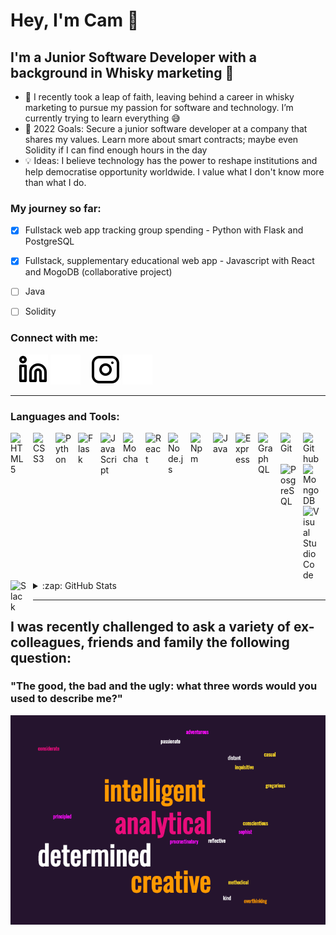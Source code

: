 # Hey, I'm Cam 👋 


## I'm a Junior Software Developer with a background in Whisky marketing 🥃

- 🌱 I recently took a leap of faith, leaving behind a career in whisky marketing to pursue my passion for software and technology. I’m currently trying to learn everything 😅
- 🥅 2022 Goals: Secure a junior software developer at a company that shares my values. Learn more about smart contracts; maybe even Solidity if I can find enough hours in the day
- 💡 Ideas: I believe technology has the power to reshape institutions and help democratise opportunity worldwide. I value what I don't know more than what I do.

### My journey so far:

- [x] Fullstack web app tracking group spending - Python with Flask and PostgreSQL
- [x] Fullstack, supplementary educational web app - Javascript with React and MogoDB (collaborative project)
- [ ] Java
- [ ] Solidity




### Connect with me:

&nbsp;&nbsp;
[![website](./img/linkedin-light.svg)](https://linkedin.com/in/johnstoncameron#gh-light-mode-only)
[![website](./img/linkedin-dark.svg)](https://linkedin.com/in/johnstoncameron#gh-dark-mode-only)
&nbsp;&nbsp;
[![website](./img/instagram-light.svg)](https://instagram.com/whisky_cam#gh-light-mode-only)
[![website](./img/instagram-dark.svg)](https://instagram.com/whisky_cam#gh-dark-mode-only)

---

### Languages and Tools:

<img align="left" alt="HTML5" width="26px" src="https://cdn.jsdelivr.net/gh/devicons/devicon/icons/html5/html5-original.svg" style="padding-right:10px;" />
<img align="left" alt="CSS3" width="26px" src="https://cdn.jsdelivr.net/gh/devicons/devicon/icons/css3/css3-original.svg" style="padding-right:10px;" />
<img align="left" alt="Python" width="26px" src="https://cdn.jsdelivr.net/gh/devicons/devicon/icons/python/python-original.svg" style="padding-right:10px;" />
<img align="left" alt="Flask" width="26px" src="https://cdn.jsdelivr.net/gh/devicons/devicon/icons/flask/flask-original.svg" style="padding-right:10px;" />
<img align="left" alt="JavaScript" width="26px" src="https://cdn.jsdelivr.net/gh/devicons/devicon/icons/javascript/javascript-original.svg" style="padding-right:10px;" />
<img align="left" alt="Mocha" width="26px" src="https://cdn.jsdelivr.net/gh/devicons/devicon/icons/mocha/mocha-plain.svg" style="padding-right:10px;" />
<img align="left" alt="React" width="26px" src="https://cdn.jsdelivr.net/gh/devicons/devicon/icons/react/react-original.svg" style="padding-right:10px;" />
<img align="left" alt="Node.js" width="26px" src="https://cdn.jsdelivr.net/gh/devicons/devicon/icons/nodejs/nodejs-original.svg" style="padding-right:10px;" />
<img align="left" alt="Npm" width="26px" src="https://cdn.jsdelivr.net/gh/devicons/devicon/icons/npm/npm-original-wordmark.svg" style="padding-right:10px;" />
<img align="left" alt="Java" width="26px" src="https://cdn.jsdelivr.net/gh/devicons/devicon/icons/java/java-original.svg" style="padding-right:10px;" />
<img align="left" alt="Express" width="26px" src="https://cdn.jsdelivr.net/gh/devicons/devicon/icons/express/express-original.svg" style="padding-right:10px;" />
<img align="left" alt="GraphQL" width="26px" src="https://cdn.jsdelivr.net/gh/devicons/devicon/icons/graphql/graphql-plain.svg" style="padding-right:10px;" />
<img align="left" alt="Git" width="26px" src="https://cdn.jsdelivr.net/gh/devicons/devicon/icons/git/git-original.svg" style="padding-right:10px;" />
<img align="left" alt="Github" width="26px" src="https://cdn.jsdelivr.net/gh/devicons/devicon/icons/github/github-original.svg" style="padding-right:10px;" />
<img align="left" alt="PosgreSQL" width="26px" src="https://cdn.jsdelivr.net/gh/devicons/devicon/icons/postgresql/postgresql-original.svg" style="padding-right:10px;" />
<img align="left" alt="MongoDB" width="26px" src="https://cdn.jsdelivr.net/gh/devicons/devicon/icons/mongodb/mongodb-original.svg" style="padding-right:10px;" />
<img align="left" alt="Visual Studio Code" width="26px" src="https://cdn.jsdelivr.net/gh/devicons/devicon/icons/vscode/vscode-original.svg" style="padding-right:10px;" />
<img align="left" alt="Slack" width="26px" src="https://cdn.jsdelivr.net/gh/devicons/devicon/icons/slack/slack-original.svg" style="padding-right:10px;" />





<br />
<br />



---

<details>
  <summary>:zap: GitHub Stats</summary>

  <img align="left" alt="Cam's GitHub Stats" src="https://github-readme-stats.vercel.app/api?username=johnstoncam&show_icons=true&hide_border=false&title_color=ff652f&icon_color=FFE400&bg_color=09131B&text_color=ffffff&border_color=0c1a25" />

</details>

---

## I was recently challenged to ask a variety of ex-colleagues, friends and family the following question:

### "The good, the bad and the ugly: what three words would you used to describe me?"

![wordcloud](./img/wordcloud.png)

[instagram]: https://instagram.com/whisky_cam
[linkedin]: https://linkedin.com/in/johnstoncameron